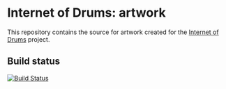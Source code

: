 # Internet of Drums: artwork

This repository contains the source for artwork created for the [Internet of
Drums][1] project.

## Build status

[![Build Status](https://travis-ci.org/internetofdrums/artwork.svg?branch=master)](https://travis-ci.org/internetofdrums/artwork)

[1]: http://www.internetofdrums.com/

